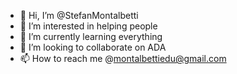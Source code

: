 - 👋 Hi, I’m @StefanMontalbetti
- 👀 I’m interested in helping people
- 🌱 I’m currently learning everything
- 💞️ I’m looking to collaborate on ADA
- 📫 How to reach me @montalbettiedu@gmail.com

<!---
StefanMontalbetti/StefanMontalbetti is a ✨ special ✨ repository because its `README.md` (this file) appears on your GitHub profile.
You can click the Preview link to take a look at your changes.
--->
